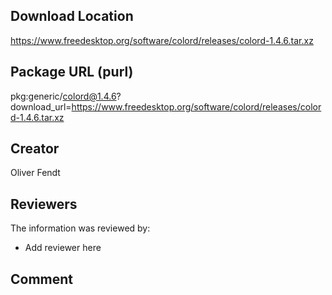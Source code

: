 ## Download Location

https://www.freedesktop.org/software/colord/releases/colord-1.4.6.tar.xz

## Package URL (purl)

pkg:generic/colord@1.4.6?download_url=https://www.freedesktop.org/software/colord/releases/colord-1.4.6.tar.xz

## Creator

Oliver Fendt

## Reviewers

The information was reviewed by:

* Add reviewer here

## Comment

